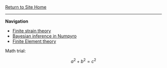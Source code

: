 [Return to Site Home](https://RPKrijnen.github.io/)

---------------------------------------------------------------------------
**Navigation**
* [Finite strain theory](.\finite_strain\./page.html)
* [Bayesian inference in Numpyro](.\bayesian_inference\./page.html)
* [Finite Element theory](.\finite_elements\./page.html)

Math trial:

$$ a^2+b^2=c^2 $$
